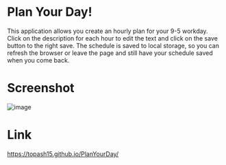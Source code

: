 # Plan Your Day!

This application allows you create an hourly plan for your 9-5 workday. Click on the description for each hour to edit the text and click on the save button to the right save. The schedule is saved to local storage, so you can refresh the browser or leave the page and still have your schedule saved when you come back. 

# Screenshot
![image](https://user-images.githubusercontent.com/56897774/126906665-4576b8a5-7dda-416c-a697-54772c6375d2.png)


# Link
https://topash15.github.io/PlanYourDay/
